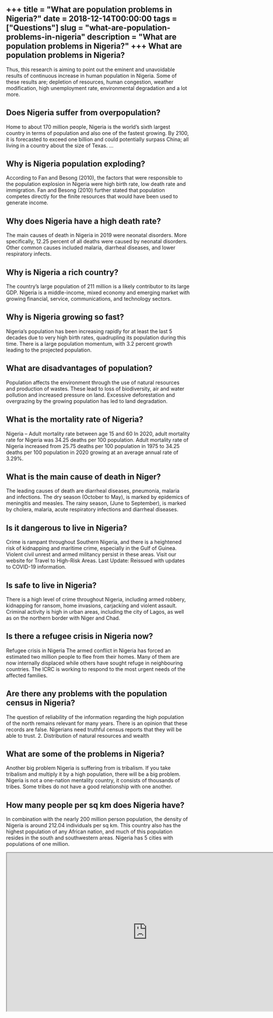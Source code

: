 +++
title = "What are population problems in Nigeria?"
date = 2018-12-14T00:00:00
tags = ["Questions"]
slug = "what-are-population-problems-in-nigeria"
description = "What are population problems in Nigeria?"
+++
What are population problems in Nigeria?
----------------------------------------

Thus, this research is aiming to point out the eminent and unavoidable results of continuous increase in human population in Nigeria. Some of these results are; depletion of resources, human congestion, weather modification, high unemployment rate, environmental degradation and a lot more.

Does Nigeria suffer from overpopulation?
----------------------------------------

Home to about 170 million people, Nigeria is the world’s sixth largest country in terms of population and also one of the fastest growing. By 2100, it is forecasted to exceed one billion and could potentially surpass China; all living in a country about the size of Texas. …

Why is Nigeria population exploding?
------------------------------------

According to Fan and Besong (2010), the factors that were responsible to the population explosion in Nigeria were high birth rate, low death rate and immigration. Fan and Besong (2010) further stated that population competes directly for the finite resources that would have been used to generate income.

Why does Nigeria have a high death rate?
----------------------------------------

The main causes of death in Nigeria in 2019 were neonatal disorders. More specifically, 12.25 percent of all deaths were caused by neonatal disorders. Other common causes included malaria, diarrheal diseases, and lower respiratory infects.

Why is Nigeria a rich country?
------------------------------

The country’s large population of 211 million is a likely contributor to its large GDP. Nigeria is a middle-income, mixed economy and emerging market with growing financial, service, communications, and technology sectors.

Why is Nigeria growing so fast?
-------------------------------

Nigeria’s population has been increasing rapidly for at least the last 5 decades due to very high birth rates, quadrupling its population during this time. There is a large population momentum, with 3.2 percent growth leading to the projected population.

What are disadvantages of population?
-------------------------------------

Population affects the environment through the use of natural resources and production of wastes. These lead to loss of biodiversity, air and water pollution and increased pressure on land. Excessive deforestation and overgrazing by the growing population has led to land degradation.

What is the mortality rate of Nigeria?
--------------------------------------

Nigeria – Adult mortality rate between age 15 and 60 In 2020, adult mortality rate for Nigeria was 34.25 deaths per 100 population. Adult mortality rate of Nigeria increased from 25.75 deaths per 100 population in 1975 to 34.25 deaths per 100 population in 2020 growing at an average annual rate of 3.29%.

What is the main cause of death in Niger?
-----------------------------------------

The leading causes of death are diarrheal diseases, pneumonia, malaria and infections. The dry season (October to May), is marked by epidemics of meningitis and measles. The rainy season, (June to September), is marked by cholera, malaria, acute respiratory infections and diarrheal diseases.

Is it dangerous to live in Nigeria?
-----------------------------------

Crime is rampant throughout Southern Nigeria, and there is a heightened risk of kidnapping and maritime crime, especially in the Gulf of Guinea. Violent civil unrest and armed militancy persist in these areas. Visit our website for Travel to High-Risk Areas. Last Update: Reissued with updates to COVID-19 information.

Is safe to live in Nigeria?
---------------------------

There is a high level of crime throughout Nigeria, including armed robbery, kidnapping for ransom, home invasions, carjacking and violent assault. Criminal activity is high in urban areas, including the city of Lagos, as well as on the northern border with Niger and Chad.

Is there a refugee crisis in Nigeria now?
-----------------------------------------

Refugee crisis in Nigeria The armed conflict in Nigeria has forced an estimated two million people to flee from their homes. Many of them are now internally displaced while others have sought refuge in neighbouring countries. The ICRC is working to respond to the most urgent needs of the affected families.

Are there any problems with the population census in Nigeria?
-------------------------------------------------------------

The question of reliability of the information regarding the high population of the north remains relevant for many years. There is an opinion that these records are false. Nigerians need truthful census reports that they will be able to trust. 2. Distribution of natural resources and wealth

What are some of the problems in Nigeria?
-----------------------------------------

Another big problem Nigeria is suffering from is tribalism. If you take tribalism and multiply it by a high population, there will be a big problem. Nigeria is not a one-nation mentality country, it consists of thousands of tribes. Some tribes do not have a good relationship with one another.

How many people per sq km does Nigeria have?
--------------------------------------------

In combination with the nearly 200 million person population, the density of Nigeria is around 212.04 individuals per sq km. This country also has the highest population of any African nation, and much of this population resides in the south and southwestern areas. Nigeria has 5 cities with populations of one million.

<iframe allow="accelerometer; autoplay; clipboard-write; encrypted-media; gyroscope; picture-in-picture" allowfullscreen="" class="__youtube_prefs__  epyt-is-override  no-lazyload" data-no-lazy="1" data-origheight="433" data-origwidth="770" data-skipgform_ajax_framebjll="" height="433" id="_ytid_65728" loading="lazy" src="https://www.youtube.com/embed/41NvhzYwUVo?enablejsapi=1&autoplay=0&cc_load_policy=0&cc_lang_pref=&iv_load_policy=1&loop=0&modestbranding=0&rel=1&fs=1&playsinline=0&autohide=2&theme=dark&color=red&controls=1&" title="YouTube player" width="770"></iframe>